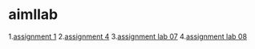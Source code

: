 # aimllab 
1.[assignment 1](https://github.com/somarthinimesh/aimllab/blob/main/Untitled1.ipynb)
2.[assignment 4](https://github.com/somarthinimesh/aimllab/blob/main/Lab04.ipynb)
3.[assignment lab 07](https://github.com/somarthinimesh/aimllab/blob/main/AIML_Lab_07.ipynb)
4.[assignment lab 08](https://github.com/somarthinimesh/aimllab/blob/main/AIML_Lab_08.ipynb)
